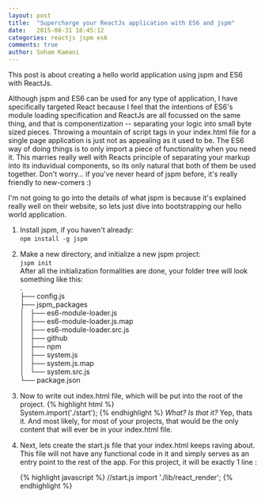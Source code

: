 ```yaml
---
layout: post
title:  "Supercharge your ReactJs application with ES6 and jspm"
date:   2015-08-31 18:45:12
categories: reactjs jspm es6
comments: true
author: Soham Kamani
---
```

<style>
  ol > li {
    margin-bottom: 15px;
  }  
</style>
This post is about creating a hello world application using jspm and ES6 with ReactJs.
 
Although jspm and ES6 can be used for any type of application, I have specifically targeted React because I feel that the intentions of ES6's module loading specification and ReactJs are all focussed on the same thing, and that is componentization -- separating your logic into small byte sized pieces. Throwing a mountain of script tags in your index.html file for a single page application is just not as appealing as it used to be. The ES6 way of doing things is to only import a piece of functionality when you need it. This marries really well with Reacts principle of separating your markup into its induvidual components, so its only natural that both of them be used together. Don't worry... if you've never heard of jspm before, it's really friendly to new-comers :)

I'm not going to go into the details of what jspm is because it's explained really well on their website, so lets just dive into bootstrapping our hello world application.

<ol>
<li> Install jspm, if you haven't already:<br/>
   <code>npm install -g jspm</code>
</li> 
 
<li> 
Make a new directory, and initialize a new jspm project:  <br/>
  <code>jspm init</code>  <br/>
  After all the initialization formalities are done, your folder tree will look something like this:  <br/>
  .  <br/>
  ├── config.js  <br/>
  ├── jspm_packages  <br/>
  │   ├── es6-module-loader.js  <br/>
  │   ├── es6-module-loader.js.map  <br/>
  │   ├── es6-module-loader.src.js  <br/>
  │   ├── github  <br/>
  │   ├── npm  <br/>
  │   ├── system.js  <br/>
  │   ├── system.js.map  <br/>
  │   └── system.src.js  <br/>
  └── package.json
</li> 

<li> Now to write out index.html file, which will be put into the root of the project.
{% highlight html %}
<!--index.html--> 
<html>

<head>
    <title>JSPM Experiment</title>
</head>
  
<body>
    <div id="container"></div>
    <script src="jspm_packages/system.js"></script>
    <script src="config.js"></script>
        System.import('./start');
    </script>
</body>

</html> 
{% endhighlight %}
   <em>What? Is that it?</em> 
   Yep, thats it. And most likely, for most of your projects, that would be the only content that will ever be in your index.html file.
</li>
<li>
  Next, lets create the start.js file that your index.html keeps raving about. This file will not have any functional code in it and simply serves       as an entry point to the rest of the app. For this project, it will be exactly 1 line :

{% highlight javascript %}
//start.js
import './lib/react_render';
{% endhighlight %} 
</li>